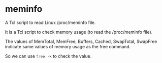 # meminfo
A Tcl script to read Linux /proc/meminfo file.

It is a Tcl script to check memory usage (to read the /proc/meminfo file).

The values of MemTotal, MemFree, Buffers, Cached, SwapTotal, SwapFree
indicate same values of memory usage as the free command.

So we can use `free -k` to check the value.
